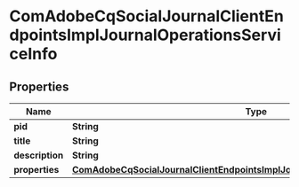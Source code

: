 

# ComAdobeCqSocialJournalClientEndpointsImplJournalOperationsServiceInfo

## Properties

Name | Type | Description | Notes
------------ | ------------- | ------------- | -------------
**pid** | **String** |  |  [optional]
**title** | **String** |  |  [optional]
**description** | **String** |  |  [optional]
**properties** | [**ComAdobeCqSocialJournalClientEndpointsImplJournalOperationsServiceProperties**](ComAdobeCqSocialJournalClientEndpointsImplJournalOperationsServiceProperties.md) |  |  [optional]



